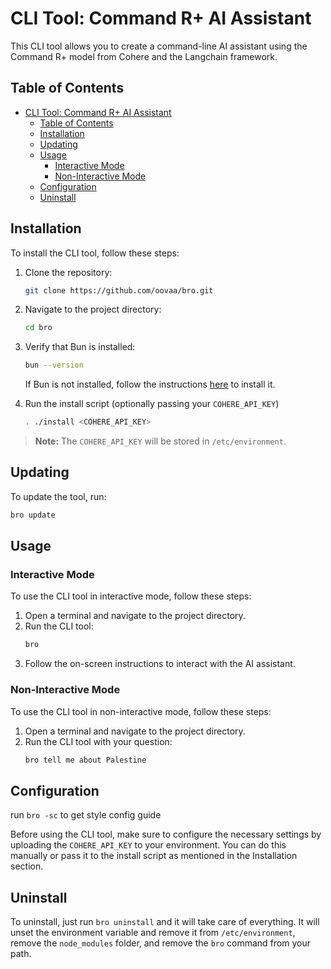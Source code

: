 # CLI Tool: Command R+ AI Assistant

This CLI tool allows you to create a command-line AI assistant using the Command R+ model from Cohere and the Langchain framework.

## Table of Contents

- [CLI Tool: Command R+ AI Assistant](#cli-tool-command-r-ai-assistant)
  - [Table of Contents](#table-of-contents)
  - [Installation](#installation)
  - [Updating](#updating)
  - [Usage](#usage)
    - [Interactive Mode](#interactive-mode)
    - [Non-Interactive Mode](#non-interactive-mode)
  - [Configuration](#configuration)
  - [Uninstall](#uninstall)



## Installation

To install the CLI tool, follow these steps:

1. Clone the repository:
    ```sh
    git clone https://github.com/oovaa/bro.git
    ```
2. Navigate to the project directory:
    ```sh
    cd bro
    ```
3. Verify that Bun is installed:
    ```sh
    bun --version
    ```

    If Bun is not installed, follow the instructions [here](https://bun.sh/docs/installation) to install it.

4. Run the install script (optionally passing your `COHERE_API_KEY`)
    ```sh
    . ./install <COHERE_API_KEY>
    ```

> **Note:** The `COHERE_API_KEY` will be stored in `/etc/environment`.

## Updating

To update the tool, run:

```sh
bro update
```

## Usage

### Interactive Mode

To use the CLI tool in interactive mode, follow these steps:

1. Open a terminal and navigate to the project directory.
2. Run the CLI tool:
    ```sh
    bro
    ```
3. Follow the on-screen instructions to interact with the AI assistant.

### Non-Interactive Mode

To use the CLI tool in non-interactive mode, follow these steps:

1. Open a terminal and navigate to the project directory.
2. Run the CLI tool with your question:
    ```sh
    bro tell me about Palestine
    ```


## Configuration

run `bro -sc` to get style config guide

Before using the CLI tool, make sure to configure the necessary settings by uploading the `COHERE_API_KEY` to your environment. You can do this manually or pass it to the install script as mentioned in the Installation section.

## Uninstall

To uninstall, just run `bro uninstall` and it will take care of everything. It will unset the environment variable and remove it from `/etc/environment`, remove the `node_modules` folder, and remove the `bro` command from your path.